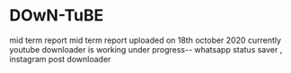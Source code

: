 # DOwN-TuBE
mid term report
mid term report uploaded on 18th october 2020
currently youtube downloader is working
under progress-- whatsapp status saver , instagram post downloader
